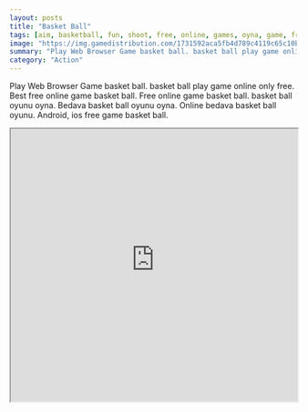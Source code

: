 ```yaml
---
layout: posts
title: "Basket Ball"
tags: [aim, basketball, fun, shoot, free, online, games, oyna, game, free, games, play, play, games]
image: "https://img.gamedistribution.com/1731592aca5fb4d789c4119c65c10b4b.jpg"
summary: "Play Web Browser Game basket ball. basket ball play game online only free. Best free online game basket ball. Free online game basket ball. basket ball oyunu oyna. Bedava basket ball oyunu oyna. Online bedava basket ball oyunu. Android, ios free game basket ball."
category: "Action"
---
```


Play Web Browser Game basket ball. basket ball play game online only free. Best free online game basket ball. Free online game basket ball. basket ball oyunu oyna. Bedava basket ball oyunu oyna. Online bedava basket ball oyunu. Android, ios free game basket ball.

<iframe width="100%" height="480px;" src="https://flash.gamedistribution.com?game=1731592aca5fb4d789c4119c65c10b4b"></iframe>